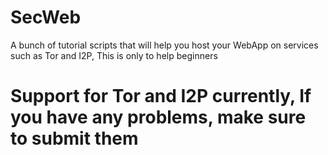 # SecWeb
A bunch of tutorial scripts that will help you host your WebApp on services such as Tor and I2P, This is only to help beginners

# Support for Tor and I2P currently, If you have any problems, make sure to submit them
